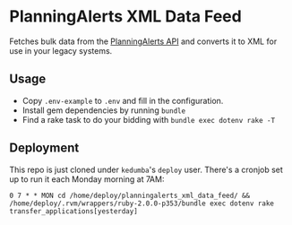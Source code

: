 # PlanningAlerts XML Data Feed

Fetches bulk data from the [PlanningAlerts API](https://www.planningalerts.org.au/api/howto) and converts it to XML for use in your legacy systems.

## Usage

* Copy `.env-example` to `.env` and fill in the configuration.
* Install gem dependencies by running `bundle`
* Find a rake task to do your bidding with `bundle exec dotenv rake -T`

## Deployment

This repo is just cloned under `kedumba`'s `deploy` user. There's a cronjob set up to run it each Monday morning at 7AM:

    0 7 * * MON cd /home/deploy/planningalerts_xml_data_feed/ && /home/deploy/.rvm/wrappers/ruby-2.0.0-p353/bundle exec dotenv rake transfer_applications[yesterday]

